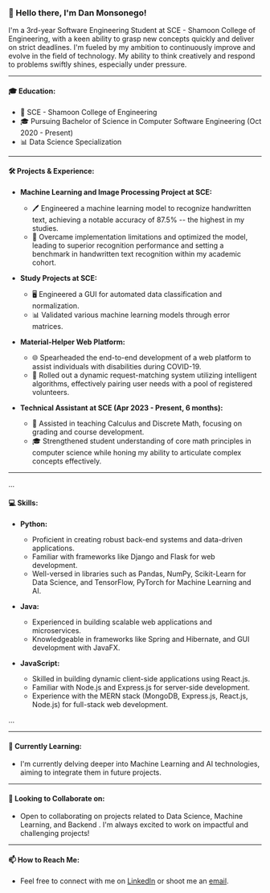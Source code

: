 ### 👋 Hello there, I'm Dan Monsonego!

I'm a 3rd-year Software Engineering Student at SCE - Shamoon College of Engineering, with a keen ability to grasp new concepts quickly and deliver on strict deadlines. I'm fueled by my ambition to continuously improve and evolve in the field of technology. My ability to think creatively and respond to problems swiftly shines, especially under pressure.

---

#### 🎓 **Education:**
- 🏫 SCE - Shamoon College of Engineering
- 🎓 Pursuing Bachelor of Science in Computer Software Engineering (Oct 2020 - Present)
- 📊 Data Science Specialization

---

#### 🛠 **Projects & Experience:**

- **Machine Learning and Image Processing Project at SCE:**
  - 🖊 Engineered a machine learning model to recognize handwritten text, achieving a notable accuracy of 87.5% -- the highest in my studies.
  - 🚀 Overcame implementation limitations and optimized the model, leading to superior recognition performance and setting a benchmark in handwritten text recognition within my academic cohort.

- **Study Projects at SCE:**
  - 🖥 Engineered a GUI for automated data classification and normalization.
  - 📊 Validated various machine learning models through error matrices.

- **Material-Helper Web Platform:**
  - 🌐 Spearheaded the end-to-end development of a web platform to assist individuals with disabilities during COVID-19.
  - 🔄 Rolled out a dynamic request-matching system utilizing intelligent algorithms, effectively pairing user needs with a pool of registered volunteers.

- **Technical Assistant at SCE (Apr 2023 - Present, 6 months):**
  - 🧮 Assisted in teaching Calculus and Discrete Math, focusing on grading and course development.
  - 🎓 Strengthened student understanding of core math principles in computer science while honing my ability to articulate complex concepts effectively.

---

...

#### 💻 **Skills:**

- **Python:** 
    - Proficient in creating robust back-end systems and data-driven applications.
    - Familiar with frameworks like Django and Flask for web development.
    - Well-versed in libraries such as Pandas, NumPy, Scikit-Learn for Data Science, and TensorFlow, PyTorch for Machine Learning and AI.

- **Java:** 
    - Experienced in building scalable web applications and microservices.
    - Knowledgeable in frameworks like Spring and Hibernate, and GUI development with JavaFX.

- **JavaScript:** 
    - Skilled in building dynamic client-side applications using React.js.
    - Familiar with Node.js and Express.js for server-side development.
    - Experience with the MERN stack (MongoDB, Express.js, React.js, Node.js) for full-stack web development.

...


---

#### 🌱 **Currently Learning:**
- I'm currently delving deeper into Machine Learning and AI technologies, aiming to integrate them in future projects.

---

#### 💞️ **Looking to Collaborate on:**
- Open to collaborating on projects related to Data Science, Machine Learning, and Backend . I'm always excited to work on impactful and challenging projects!

---

#### 📫 **How to Reach Me:**
- Feel free to connect with me on [LinkedIn](https://www.linkedin.com/in/dan-monsonego/) or shoot me an [email](mailto:Monsonego63@gmail.com).



